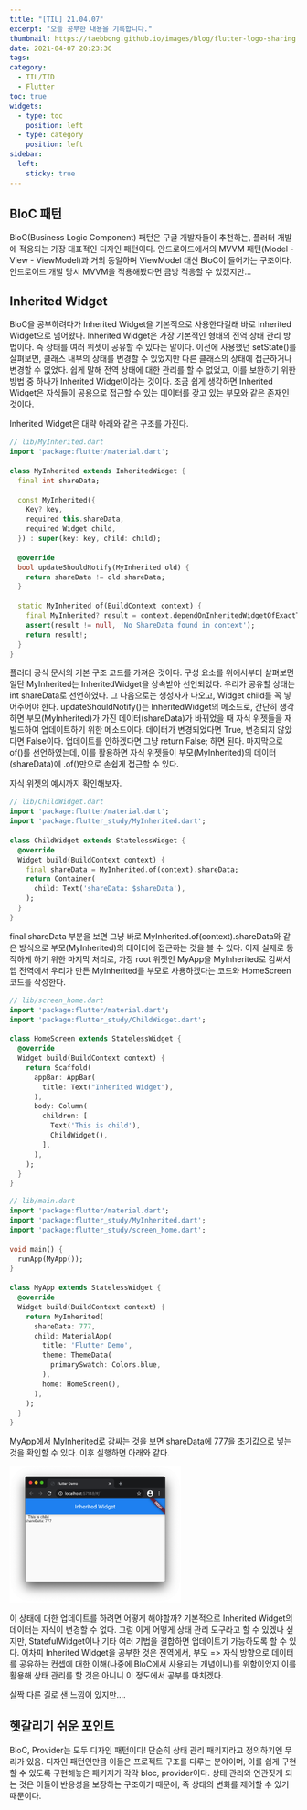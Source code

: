 ```yaml
---
title: "[TIL] 21.04.07"
excerpt: "오늘 공부한 내용을 기록합니다."
thumbnail: https://taebbong.github.io/images/blog/flutter-logo-sharing.png
date: 2021-04-07 20:23:36
tags:
category:
  - TIL/TID
  - Flutter
toc: true
widgets:
  - type: toc
    position: left
  - type: category
    position: left
sidebar:
  left:
    sticky: true
---
```


## BloC 패턴

BloC(Business Logic Component) 패턴은 구글 개발자들이 추천하는, 플러터 개발에 적용되는 가장 대표적인 디자인 패턴이다.
안드로이드에서의 MVVM 패턴(Model - View - ViewModel)과 거의 동일하며 ViewModel 대신 BloC이 들어가는 구조이다.
안드로이드 개발 당시 MVVM을 적용해봤다면 금방 적응할 수 있겠지만...

## Inherited Widget

BloC을 공부하려다가 Inherited Widget을 기본적으로 사용한다길래 바로 Inherited Widget으로 넘어왔다.
Inherited Widget은 가장 기본적인 형태의 전역 상태 관리 방법이다. 즉 상태를 여러 위젯이 공유할 수 있다는 말이다.
이전에 사용했던 setState()를 살펴보면, 클래스 내부의 상태를 변경할 수 있었지만 다른 클래스의 상태에 접근하거나 변경할 수 없었다.
쉽게 말해 전역 상태에 대한 관리를 할 수 없었고, 이를 보완하기 위한 방법 중 하나가 Inherited Widget이라는 것이다. 
조금 쉽게 생각하면 Inherited Widget은 자식들이 공용으로 접근할 수 있는 데이터를 갖고 있는 부모와 같은 존재인 것이다.

Inherited Widget은 대략 아래와 같은 구조를 가진다.

```dart
// lib/MyInherited.dart
import 'package:flutter/material.dart';

class MyInherited extends InheritedWidget {
  final int shareData;

  const MyInherited({
    Key? key,
    required this.shareData,
    required Widget child,
  }) : super(key: key, child: child);

  @override
  bool updateShouldNotify(MyInherited old) {
    return shareData != old.shareData;
  }

  static MyInherited of(BuildContext context) {
    final MyInherited? result = context.dependOnInheritedWidgetOfExactType<MyInherited>();
    assert(result != null, 'No ShareData found in context');
    return result!;
  }
}
```

플러터 공식 문서의 기본 구조 코드를 가져온 것이다.
구성 요소를 위에서부터 살펴보면 일단 MyInherited는 InheritedWidget을 상속받아 선언되었다.
우리가 공유할 상태는 int shareData로 선언하였다.
그 다음으로는 생성자가 나오고, Widget child를 꼭 넣어주어야 한다.
updateShouldNotify()는 InheritedWidget의 메소드로, 간단히 생각하면 부모(MyInherited)가 가진 데이터(shareData)가 바뀌었을 때 자식 위젯들을 재빌드하여 업데이트하기 위한 메소드이다. 
데이터가 변경되었다면 True, 변경되지 않았다면 False이다. 업데이트를 안하겠다면 그냥 return False; 하면 된다.
마지막으로 of()를 선언하였는데, 이를 활용하면 자식 위젯들이 부모(MyInherited)의 데이터(shareData)에 .of()만으로 손쉽게 접근할 수 있다.

자식 위젯의 예시까지 확인해보자.

```dart
// lib/ChildWidget.dart
import 'package:flutter/material.dart';
import 'package:flutter_study/MyInherited.dart';

class ChildWidget extends StatelessWidget {
  @override
  Widget build(BuildContext context) {
    final shareData = MyInherited.of(context).shareData;
    return Container(
      child: Text('shareData: $shareData'),
    );
  }
}
```

final shareData 부분을 보면 그냥 바로 MyInherited.of(context).shareData와 같은 방식으로 부모(MyInherited)의 데이터에 접근하는 것을 볼 수 있다.
이제 실제로 동작하게 하기 위한 마지막 처리로, 가장 root 위젯인 MyApp을 MyInherited로 감싸서 앱 전역에서 우리가 만든 MyInherited를 부모로 사용하겠다는 코드와 HomeScreen 코드를 작성한다.

```dart
// lib/screen_home.dart
import 'package:flutter/material.dart';
import 'package:flutter_study/ChildWidget.dart';

class HomeScreen extends StatelessWidget {
  @override
  Widget build(BuildContext context) {
    return Scaffold(
      appBar: AppBar(
        title: Text("Inherited Widget"),
      ),
      body: Column(
        children: [
          Text('This is child'),
          ChildWidget(),
        ],
      ),
    );
  }
}
```

```dart
// lib/main.dart
import 'package:flutter/material.dart';
import 'package:flutter_study/MyInherited.dart';
import 'package:flutter_study/screen_home.dart';

void main() {
  runApp(MyApp());
}

class MyApp extends StatelessWidget {
  @override
  Widget build(BuildContext context) {
    return MyInherited(
      shareData: 777,
      child: MaterialApp(
        title: 'Flutter Demo',
        theme: ThemeData(
          primarySwatch: Colors.blue,
        ),
        home: HomeScreen(),
      ),
    );
  }
}
```

MyApp에서 MyInherited로 감싸는 것을 보면 shareData에 777을 초기값으로 넣는 것을 확인할 수 있다.
이후 실행하면 아래와 같다.

<img src="/images/blog/inherited.png" style="border: 1px" width="300">

이 상태에 대한 업데이트를 하려면 어떻게 해야할까? 기본적으로 Inherited Widget의 데이터는 자식이 변경할 수 없다.
그럼 이게 어떻게 상태 관리 도구라고 할 수 있겠나 싶지만, StatefulWidget이나 기타 여러 기법을 결합하면 업데이트가 가능하도록 할 수 있다.
어차피 Inherited Widget을 공부한 것은 전역에서, 부모 => 자식 방향으로 데이터를 공유하는 컨셉에 대한 이해(나중에 BloC에서 사용되는 개념이니)를 위함이었지 이를 활용해 상태 관리를 할 것은 아니니 이 정도에서 공부를 마치겠다.

살짝 다른 길로 샌 느낌이 있지만....

## 헷갈리기 쉬운 포인트

BloC, Provider는 모두 디자인 패턴이다! 단순히 상태 관리 패키지라고 정의하기엔 무리가 있음.
디자인 패턴인만큼 이들은 프로젝트 구조를 다루는 분야이며, 이를 쉽게 구현할 수 있도록 구현해놓은 패키지가 각각 bloc, provider이다.
상태 관리와 연관짓게 되는 것은 이들이 반응성을 보장하는 구조이기 때문에, 즉 상태의 변화를 제어할 수 있기 때문이다.
